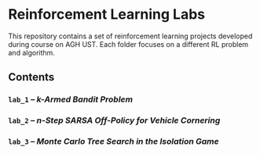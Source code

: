 # Reinforcement Learning Labs

This repository contains a set of reinforcement learning  projects developed during course on AGH UST. Each folder focuses on a different RL problem and algorithm.

## Contents

### `lab_1` – *k-Armed Bandit Problem*

### `lab_2` – *n-Step SARSA Off-Policy for Vehicle Cornering*

### `lab_3` – *Monte Carlo Tree Search in the Isolation Game*
